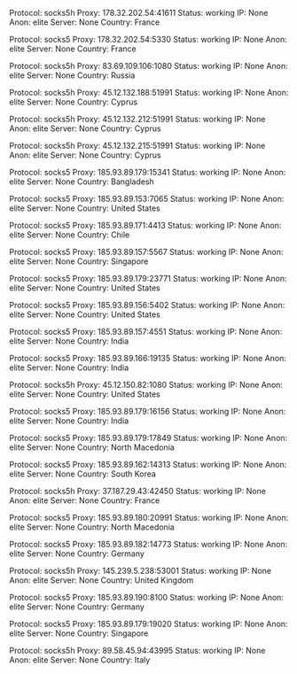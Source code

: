 Protocol: socks5h
Proxy: 178.32.202.54:41611
Status: working
IP: None
Anon: elite
Server: None
Country: France

Protocol: socks5
Proxy: 178.32.202.54:5330
Status: working
IP: None
Anon: elite
Server: None
Country: France

Protocol: socks5h
Proxy: 83.69.109.106:1080
Status: working
IP: None
Anon: elite
Server: None
Country: Russia

Protocol: socks5h
Proxy: 45.12.132.188:51991
Status: working
IP: None
Anon: elite
Server: None
Country: Cyprus

Protocol: socks5h
Proxy: 45.12.132.212:51991
Status: working
IP: None
Anon: elite
Server: None
Country: Cyprus

Protocol: socks5h
Proxy: 45.12.132.215:51991
Status: working
IP: None
Anon: elite
Server: None
Country: Cyprus

Protocol: socks5
Proxy: 185.93.89.179:15341
Status: working
IP: None
Anon: elite
Server: None
Country: Bangladesh

Protocol: socks5
Proxy: 185.93.89.153:7065
Status: working
IP: None
Anon: elite
Server: None
Country: United States

Protocol: socks5
Proxy: 185.93.89.171:4413
Status: working
IP: None
Anon: elite
Server: None
Country: Chile

Protocol: socks5
Proxy: 185.93.89.157:5567
Status: working
IP: None
Anon: elite
Server: None
Country: Singapore

Protocol: socks5
Proxy: 185.93.89.179:23771
Status: working
IP: None
Anon: elite
Server: None
Country: United States

Protocol: socks5
Proxy: 185.93.89.156:5402
Status: working
IP: None
Anon: elite
Server: None
Country: United States

Protocol: socks5
Proxy: 185.93.89.157:4551
Status: working
IP: None
Anon: elite
Server: None
Country: India

Protocol: socks5
Proxy: 185.93.89.166:19135
Status: working
IP: None
Anon: elite
Server: None
Country: India

Protocol: socks5h
Proxy: 45.12.150.82:1080
Status: working
IP: None
Anon: elite
Server: None
Country: United States

Protocol: socks5
Proxy: 185.93.89.179:16156
Status: working
IP: None
Anon: elite
Server: None
Country: India

Protocol: socks5
Proxy: 185.93.89.179:17849
Status: working
IP: None
Anon: elite
Server: None
Country: North Macedonia

Protocol: socks5
Proxy: 185.93.89.162:14313
Status: working
IP: None
Anon: elite
Server: None
Country: South Korea

Protocol: socks5h
Proxy: 37.187.29.43:42450
Status: working
IP: None
Anon: elite
Server: None
Country: France

Protocol: socks5
Proxy: 185.93.89.180:20991
Status: working
IP: None
Anon: elite
Server: None
Country: North Macedonia

Protocol: socks5
Proxy: 185.93.89.182:14773
Status: working
IP: None
Anon: elite
Server: None
Country: Germany

Protocol: socks5h
Proxy: 145.239.5.238:53001
Status: working
IP: None
Anon: elite
Server: None
Country: United Kingdom

Protocol: socks5
Proxy: 185.93.89.190:8100
Status: working
IP: None
Anon: elite
Server: None
Country: Germany

Protocol: socks5
Proxy: 185.93.89.179:19020
Status: working
IP: None
Anon: elite
Server: None
Country: Singapore

Protocol: socks5h
Proxy: 89.58.45.94:43995
Status: working
IP: None
Anon: elite
Server: None
Country: Italy

